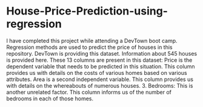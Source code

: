 # House-Price-Prediction-using-regression
I have completed this project while attending a DevTown boot camp. Regression methods are used to predict the price of houses in this repository. DevTown is providing this dataset. Information about 545 houses is provided here. These 13 columns are present in this dataset: Price is the dependent variable that needs to be predicted in this situation. This column provides us with details on the costs of various homes based on various attributes. Area is a second independent variable. This column provides us with details on the whereabouts of numerous houses. 3. Bedrooms: This is another unrelated factor. This column informs us of the number of bedrooms in each of those homes.
